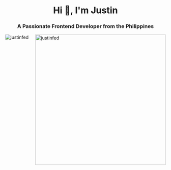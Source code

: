<h1 align="center">Hi 👋, I'm Justin</h1>
<h3 align="center">A Passionate Frontend Developer from the Philippines</h3>



<p><img align="left" src="https://github-readme-stats-sigma-five.vercel.app/api/top-langs?username=justinfed&show_icons=true&locale=en&layout=compact&theme=onedark" alt="justinfed" /></p>



<p><img align="right" src="https://github-readme-streak-stats.herokuapp.com/?user=justinfed&theme=onedark" alt="justinfed" width="410"/></p>
